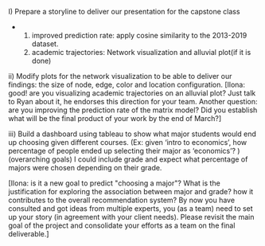 I) Prepare a storyline to deliver our presentation for the capstone class
 - 1) improved prediction rate: apply cosine similarity to the 2013-2019 dataset. 
    2) academic trajectories: Network visualization and alluvial plot(if it is done) 

ii) Modify plots for the network visualization to be able to deliver our findings: the size of node, edge, color and location configuration. 
[Ilona: good! are you visualizing academic trajectories on an alluvial plot? Just talk to Ryan about it, he endorses this direction for your team. Another question: are you improving the prediction rate of the matrix model? Did you establish what will be the final product of your work by the end of March?]

iii) Build a dashboard using tableau to show what major students would end up choosing given different courses. (Ex: given ‘intro to economics’, how percentage of people ended up selecting their major as ‘economics’? ) (overarching goals) I could include grade and expect what percentage of majors were chosen depending on their grade.

[Ilona: is it a new goal to predict "choosing a major"? What is the justification for exploring the association between major and grade? how it contributes to the overall recommendation system? By now you have consulted and got ideas from multiple experts, you (as a team) need to set up your story (in agreement with your client needs). Please revisit the main goal of the project and consolidate your efforts as a team on the final deliverable.]
